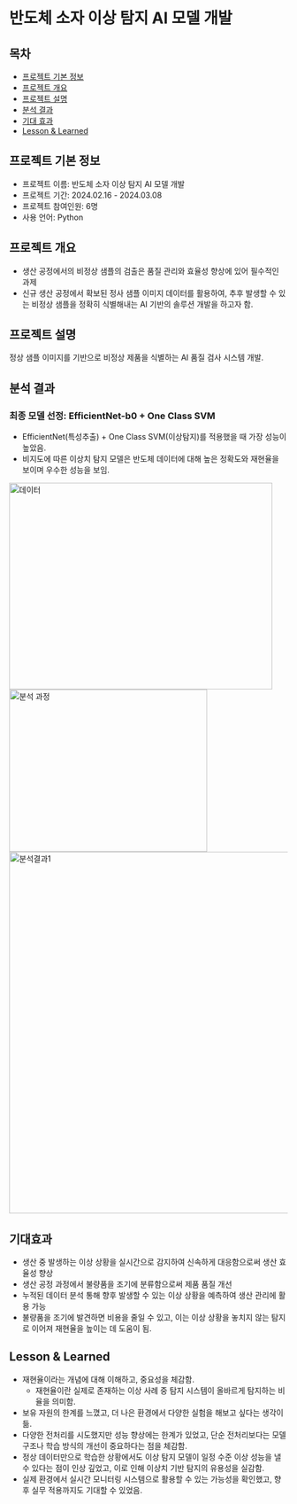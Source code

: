 # 반도체 소자 이상 탐지 AI 모델 개발

## 목차
  - [프로젝트 기본 정보](#프로젝트-기본-정보)
  - [프로젝트 개요](#프로젝트-개요)
  - [프로젝트 설명](#프로젝트-설명)
  - [분석 결과](#분석-결과)
  - [기대 효과](#기대-효과)
  - [Lesson & Learned](#lesson--learned)


## 프로젝트 기본 정보
- 프로젝트 이름: 반도체 소자 이상 탐지 AI 모델 개발
- 프로젝트 기간: 2024.02.16 - 2024.03.08
- 프로젝트 참여인원: 6명
- 사용 언어: Python

## 프로젝트 개요
- 생산 공정에서의 비정상 샘플의 검출은 품질 관리와 효율성 향상에 있어 필수적인 과제
- 신규 생산 공정에서 확보된 정사 샘플 이미지 데이터를 활용하여, 추후 발생할 수 있는 비정상 샘플을 정확히 식별해내는 AI 기반의 솔루션 개발을 하고자 함.

## 프로젝트 설명
정상 샘플 이미지를 기반으로 비정상 제품을 식별하는 AI 품질 검사 시스템 개발.

## 분석 결과
### 최종 모델 선정: EfficientNet-b0 + One Class SVM
- EfficientNet(특성추출) + One Class SVM(이상탐지)를 적용했을 때 가장 성능이 높았음.
- 비지도에 따른 이상치 탐지 모델은 반도체 데이터에 대해 높은 정확도와 재현율을 보이며 우수한 성능을 보임.
<img width="476" height="373" alt="데이터" src="https://github.com/user-attachments/assets/e3a77818-d472-4df0-acf3-0eea9b2b93c0" />
<img width="358" height="293" alt="분석 과정" src="https://github.com/user-attachments/assets/193881c6-6193-4d98-a0c0-8190ef3bed06" />
<img width="1490" height="653" alt="분석결과1" src="https://github.com/user-attachments/assets/17ddd199-db29-4170-bfed-4b42693cc640" />

## 기대효과
- 생산 중 발생하는 이상 상황을 실시간으로 감지하여 신속하게 대응함으로써 생산 효율성 향상
- 생산 공정 과정에서 불량품을 조기에 분류함으로써 제품 품질 개선
- 누적된 데이터 분석 통해 향후 발생할 수 있는 이상 상황을 예측하여 생산 관리에 활용 가능
- 불량품을 조기에 발견하면 비용을 줄일 수 있고, 이는 이상 상황을 놓치지 않는 탐지로 이어져 재현율을 높이는 데 도움이 됨.

## Lesson & Learned
- 재현율이라는 개념에 대해 이해하고, 중요성을 체감함.
    - 재현율이란 실제로 존재하는 이상 사례 중 탐지 시스템이 올바르게 탐지하는 비율을 의미함.
- 보유 자원의 한계를 느꼈고, 더 나은 환경에서 다양한 실험을 해보고 싶다는 생각이 듦.
- 다양한 전처리를 시도했지만 성능 향상에는 한계가 있었고, 단순 전처리보다는 모델 구조나 학습 방식의 개선이 중요하다는 점을 체감함.
- 정상 데이터만으로 학습한 상황에서도 이상 탐지 모델이 일정 수준 이상 성능을 낼 수 있다는 점이 인상 깊었고, 이로 인해 이상치 기반 탐지의 유용성을 실감함.
- 실제 환경에서 실시간 모니터링 시스템으로 활용할 수 있는 가능성을 확인했고, 향후 실무 적용까지도 기대할 수 있었음.
